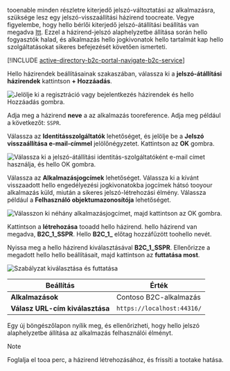 tooenable minden részletre kiterjedő jelszó-változtatási az alkalmazásra, szüksége lesz egy jelszó-visszaállítási házirend toocreate. Vegye figyelembe, hogy hello bérlői kiterjedő jelszó-átállítási beállítás van megadva [Itt](../articles/active-directory-b2c/active-directory-b2c-reference-sspr.md). Ezzel a házirend-jelszó alaphelyzetbe állítása során hello fogyasztók halad, és alkalmazás hello jogkivonatok hello tartalmát kap hello szolgáltatásokat sikeres befejezését követően ismerteti.

[!INCLUDE [active-directory-b2c-portal-navigate-b2c-service](active-directory-b2c-portal-navigate-b2c-service.md)]

Hello házirendek beállításainak szakaszában, válassza ki a **jelszó-átállítási házirendek** kattintson **+ Hozzáadás**.

![Jelölje ki a regisztráció vagy bejelentkezés házirendek és hello Hozzáadás gombra.](media/active-directory-b2c-create-password-reset-policy/add-b2c-password-reset-policy.png)

Adja meg a házirend **neve** a az alkalmazás tooreference. Adja meg például a következőt: `SSPR`.

Válassza az **Identitásszolgáltatók** lehetőséget, és jelölje be a **Jelszó visszaállítása e-mail-címmel** jelölőnégyzetet. Kattintson az **OK** gombra.

![Válassza ki a jelszó-átállítási identitás-szolgáltatóként e-mail címet használja, és hello OK gombra.](media/active-directory-b2c-create-password-reset-policy/add-b2c-password-reset-identity-providers.png)

Válassza az **Alkalmazásjogcímek** lehetőséget. Válassza ki a kívánt visszaadott hello engedélyezési jogkivonatokba jogcímek hátsó tooyour alkalmazás küld, miután a sikeres jelszó-létrehozási élmény. Válassza például a **Felhasználó objektumazonosítója** lehetőséget.

![Válasszon ki néhány alkalmazásjogcímet, majd kattintson az OK gombra.](media/active-directory-b2c-create-password-reset-policy/add-b2c-password-reset-application-claims.png)

Kattintson a **létrehozása** tooadd hello házirend. hello házirend van megadva, **B2C_1_SSPR**. Hello **B2C_1_** előtag hozzáfűzött toohello nevét.

Nyissa meg a hello házirend kiválasztásával **B2C_1_SSPR**. Ellenőrizze a megadott hello hello beállításait, majd kattintson az **futtatása most**.

![Szabályzat kiválasztása és futtatása](media/active-directory-b2c-create-password-reset-policy/run-b2c-password-reset-policy.png)

| Beállítás      | Érték  |
| ------------ | ------ |
| **Alkalmazások** | Contoso B2C-alkalmazás |
| **Válasz URL-cím kiválasztása** | `https://localhost:44316/` |

Egy új böngészőlapon nyílik meg, és ellenőrizheti, hogy hello jelszó alaphelyzetbe állítása az alkalmazás felhasználói élményt.

> [!NOTE]
> Foglalja el tooa perc, a házirend létrehozásához, és frissíti a tootake hatása.
>
